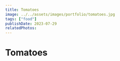 ```yaml
---
title: Tomatoes
image: ../../assets/images/portfolio/tomatoes.jpg
tags: ["food"]
publishDate: 2023-07-29
relatedPhotos:
---
```

# Tomatoes
